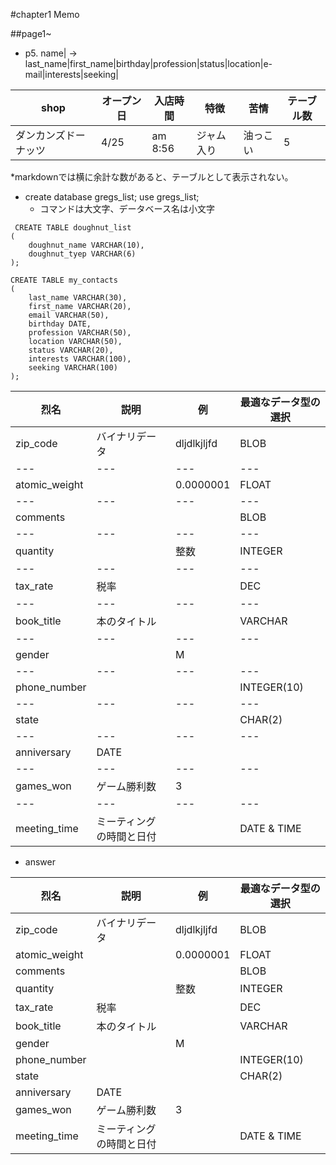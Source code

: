 #chapter1 Memo

##page1~

* p5. 
name|
-> last_name|first_name|birthday|profession|status|location|e-mail|interests|seeking|

|shop|オープン日|入店時間|特徴|苦情|テーブル数|
|---|---|---|---|---|---|
|ダンカンズドーナッツ|4/25|am 8:56|ジャム入り|油っこい|5|

*markdownでは横に余計な数があると、テーブルとして表示されない。

* create database gregs_list; 
  use gregs_list;
  * コマンドは大文字、データベース名は小文字

```
 CREATE TABLE doughnut_list
(
	doughnut_name VARCHAR(10),
	doughnut_tyep VARCHAR(6)
);
```

```
CREATE TABLE my_contacts
(
	last_name VARCHAR(30),
	first_name VARCHAR(20),
	email VARCHAR(50),
	birthday DATE,
	profession VARCHAR(50),
	location VARCHAR(50),
	status VARCHAR(20),
	interests VARCHAR(100),
	seeking VARCHAR(100)
);
```

|烈名|説明|例|最適なデータ型の選択|
|---|---|---|---|
|zip_code|バイナリデータ|dljdlkjljfd|BLOB|
|---|---|---|---|
|atomic_weight||0.0000001|FLOAT|
|---|---|---|---|
|comments|||BLOB|
|---|---|---|---|
|quantity||整数|INTEGER|
|---|---|---|---|
|tax_rate|税率||DEC|
|---|---|---|---|
|book_title|本のタイトル||VARCHAR|
|---|---|---|---|
|gender||M||
|---|---|---|---|
|phone_number|||INTEGER(10)|
|---|---|---|---|
|state|||CHAR(2)|
|---|---|---|---|
|anniversary|DATE|||
|---|---|---|---|
|games_won|ゲーム勝利数|3||
|---|---|---|---|
|meeting_time|ミーティングの時間と日付||DATE & TIME|

* answer 

|烈名|説明|例|最適なデータ型の選択|
|---|---|---|---|
|zip_code|バイナリデータ|dljdlkjljfd|BLOB|
|atomic_weight||0.0000001|FLOAT|
|comments|||BLOB|
|quantity||整数|INTEGER|
|tax_rate|税率||DEC|
|book_title|本のタイトル||VARCHAR|
|gender||M||
|phone_number|||INTEGER(10)|
|state|||CHAR(2)|
|anniversary|DATE|||
|games_won|ゲーム勝利数|3||
|meeting_time|ミーティングの時間と日付||DATE & TIME|





